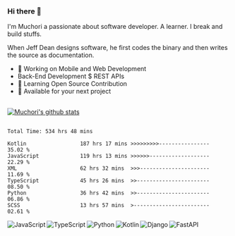 ### Hi there 👋  

I'm Muchori a passionate about software developer. A learner. I break and build stuffs.

When Jeff Dean designs software, he first codes the binary and then writes the source as documentation.

* 📱 Working on Mobile and Web Development
*  Back-End Development $ REST APIs
* 📝 Learning Open Source Contribution
* 💌 Available for your next project

<!-- |  <a href="https://github.com/muchori/"><img align="center" src="https://github-readme-stats.vercel.app/api?username=Muchori&show_icons=true&include_all_commits=true&count_private=true&theme=buefy&hide_border=true" alt="Muchori's github stats" /></a> | <a               href="https://github.com/muchori/"><img align="center" src="https://github-readme-stats.vercel.app/api/top-langs/?username=Muchori&layout=compact&theme=buefy&hide_border=true" /></a> | 
| ------------- | ------------- |-->
##



 <a href="https://github.com/muchori/"><img align="center" src="https://github-readme-stats.vercel.app/api?username=Muchori&show_icons=true&include_all_commits=true&count_private=true&theme=buefy&hide_border=true" alt="Muchori's github stats" /></a>

##

<!--START_SECTION:waka-->

```text
Total Time: 534 hrs 48 mins

Kotlin                 187 hrs 17 mins >>>>>>>>>----------------   35.02 %
JavaScript             119 hrs 13 mins >>>>>>-------------------   22.29 %
XML                    62 hrs 32 mins  >>>----------------------   11.69 %
TypeScript             45 hrs 26 mins  >>-----------------------   08.50 %
Python                 36 hrs 42 mins  >>-----------------------   06.86 %
SCSS                   13 hrs 57 mins  >------------------------   02.61 %
```

<!--END_SECTION:waka-->

<img align="left" alt="JavaScript" src="https://img.shields.io/badge/JavaScript-F7DF1E?style=for-the-badge&logo=javascript&logoColor=black"/>
<img align="left" alt="TypeScript" src="https://img.shields.io/badge/TypeScript-007ACC?style=for-the-badge&logo=typescript&logoColor=white"/>
<img align="left" alt="Python" src="https://img.shields.io/badge/Python-14354C?style=for-the-badge&logo=python&logoColor=white"/>
<img align="left" alt="Kotlin" src="https://img.shields.io/badge/kotlin-%230095D5.svg?style=for-the-badge&logo=kotlin&logoColor=white"/>
<img align="left" alt="Django" src="https://img.shields.io/badge/django-%23092E20.svg?style=for-the-badge&logo=django&logoColor=white" />
<img align="left" alt="FastAPI" src="https://img.shields.io/badge/FastAPI-005571?style=for-the-badge&logo=fastapi"/>
